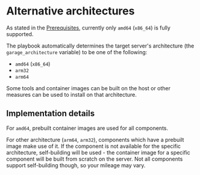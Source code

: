 # Alternative architectures

As stated in the [Prerequisites](prerequisites.md), currently only `amd64` (`x86_64`) is fully supported.

The playbook automatically determines the target server's architecture (the `garage_architecture` variable) to be one of the following:

- `amd64` (`x86_64`)
- `arm32`
- `arm64`

Some tools and container images can be built on the host or other measures can be used to install on that architecture.


## Implementation details

For `amd64`, prebuilt container images are used for all components.

For other architecture (`arm64`, `arm32`), components which have a prebuilt image make use of it. If the component is not available for the specific architecture, self-building will be used - the container image for a specific component will be built from scratch on the server. Not all components support self-building though, so your mileage may vary.
